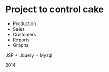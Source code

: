 <H1>Project to control cake</H1> 

  - Production
  - Sales
  - Customers
  - Reports
  - Graphs

JSP + Jquery + Mysql

2014
